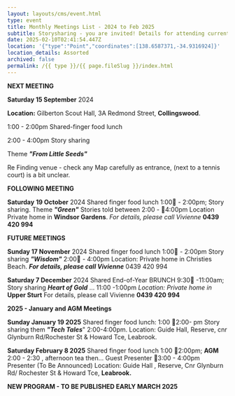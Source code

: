 ```yaml
---
layout: layouts/cms/event.html
type: event
title: Monthly Meetings List - 2024 to Feb 2025
subtitle: Storysharing - you are invited! Details for attending current Program of Events
date: 2025-02-10T02:41:54.447Z
location: '{"type":"Point","coordinates":[138.6587371,-34.9316924]}'
location_details: Assorted
archived: false
permalink: /{{ type }}/{{ page.fileSlug }}/index.html
---
```

**NEXT MEETING**

**Saturday 15 September** 2024

**Location:** Gilberton Scout Hall, 3A Redmond Street, **Collingswood**.

1:00 - 2:00pm Shared-finger food lunch

2:00 - 4:00pm Story sharing 

Theme ***"From Little Seeds"*** 

Re Finding venue - check any Map carefully as entrance, (next to a tennis court) is a bit unclear.

**FOLLOWING MEETING**

**Saturday** **19 October** 2024
Shared finger food lunch 1:00 - 2:00pm; Story sharing. Theme  ***"Green"*** 
Stories told between  2:00 - 4:00pm 
Location Private home in  **Windsor Gardens**. *For details, please call Vivienne*  **0439 420 994**

**FUTURE MEETINGS** 

**Sunday 17 November** 2024
Shared finger food lunch 1:00 - 2:00pm
Story sharing ***"Wisdom"*** 2:00 - 4:00pm 
Location: Private home in Christies Beach. ***For details, please call Vivienne***  0439 420 994

**Saturday 7 December** 2024
Shared End-of-Year BRUNCH 9:30 -11:00am; 
Story sharing ***Heart of Gold*** … 11:00 -1:00pm 
*Location: Private home in* **Upper Sturt** For details, please call Vivienne  **0439 420 994**

[](<>)**2025 - January and AGM Meetings**

**Sunday January 19 2025** 
Shared finger food lunch: 1:00 2:00- pm
Story sharing them ***"Tech Tales***" 2:00-4:00pm. 
Location: Guide Hall, Reserve, cnr Glynburn Rd/Rochester St & Howard Tce, Leabrook. 

**Saturday February 8 2025** 
Shared finger food lunch 1:00 2:00pm;
**AGM** 2:00 - 2:30 , afternoon tea then...
Guest Presenter 3:00 - 4:00pm Presenter (To Be Announced)
Location: Guide Hall , Reserve, Cnr Glynburn Rd/ Rochester St & Howard Tce, **Leabrook.**

**NEW PROGRAM - TO BE PUBLISHED EARLY MARCH 2025**